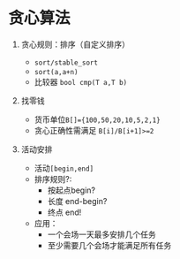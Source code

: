 # 贪心算法
1. 贪心规则：排序（自定义排序）
    - ```sort/stable_sort```
    - ```sort(a,a+n)```
    - 比较器 ```bool cmp(T a,T b)```
    
2. 找零钱
    - 货币单位```B[]={100,50,20,10,5,2,1}```
    - 贪心正确性需满足 ```B[i]/B[i+1]>=2```
    
3. 活动安排
    - 活动```[begin,end]```
    - 排序规则?:
        - 按起点begin?
        - 长度 end-begin?
        - 终点 end!
    - 应用：
        - 一个会场一天最多安排几个任务
        - 至少需要几个会场才能满足所有任务
        


